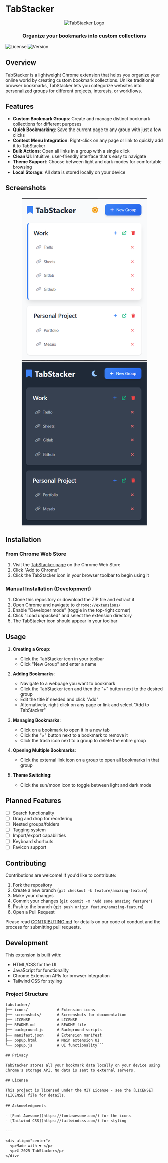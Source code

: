 # TabStacker

<div align="center">
  <img src="icon.png" alt="TabStacker Logo" width="128" height="128">
  <h3>Organize your bookmarks into custom collections</h3>
</div>

![License](https://img.shields.io/badge/license-MIT-blue.svg)
![Version](https://img.shields.io/badge/version-1.0.0-green.svg)

## Overview

TabStacker is a lightweight Chrome extension that helps you organize your online world by creating custom bookmark collections. Unlike traditional browser bookmarks, TabStacker lets you categorize websites into personalized groups for different projects, interests, or workflows.

## Features

- **Custom Bookmark Groups**: Create and manage distinct bookmark collections for different purposes
- **Quick Bookmarking**: Save the current page to any group with just a few clicks
- **Context Menu Integration**: Right-click on any page or link to quickly add it to TabStacker
- **Bulk Actions**: Open all links in a group with a single click
- **Clean UI**: Intuitive, user-friendly interface that's easy to navigate
- **Theme Support**: Choose between light and dark modes for comfortable browsing
- **Local Storage**: All data is stored locally on your device

## Screenshots

<div align="center">
  <img src="screenshots/light-mode.png" alt="Light Mode Screenshot" width="400">
  <img src="screenshots/dark-mode.png" alt="Dark Mode Screenshot" width="400">
</div>

## Installation

### From Chrome Web Store
1. Visit the [TabStacker page](https://chrome.google.com/webstore/detail/tabstacker/coming-soon) on the Chrome Web Store
2. Click "Add to Chrome"
3. Click the TabStacker icon in your browser toolbar to begin using it

### Manual Installation (Development)
1. Clone this repository or download the ZIP file and extract it
2. Open Chrome and navigate to `chrome://extensions/`
3. Enable "Developer mode" (toggle in the top-right corner)
4. Click "Load unpacked" and select the extension directory
5. The TabStacker icon should appear in your toolbar

## Usage

1. **Creating a Group**:
   - Click the TabStacker icon in your toolbar
   - Click "New Group" and enter a name

2. **Adding Bookmarks**:
   - Navigate to a webpage you want to bookmark
   - Click the TabStacker icon and then the "+" button next to the desired group
   - Edit the title if needed and click "Add"
   - Alternatively, right-click on any page or link and select "Add to TabStacker"

3. **Managing Bookmarks**:
   - Click on a bookmark to open it in a new tab
   - Click the "×" button next to a bookmark to remove it
   - Click the trash icon next to a group to delete the entire group

4. **Opening Multiple Bookmarks**:
   - Click the external link icon on a group to open all bookmarks in that group

5. **Theme Switching**:
   - Click the sun/moon icon to toggle between light and dark mode

## Planned Features

- [ ] Search functionality
- [ ] Drag and drop for reordering
- [ ] Nested groups/folders
- [ ] Tagging system
- [ ] Import/export capabilities
- [ ] Keyboard shortcuts
- [ ] Favicon support

## Contributing

Contributions are welcome! If you'd like to contribute:

1. Fork the repository
2. Create a new branch (`git checkout -b feature/amazing-feature`)
3. Make your changes
4. Commit your changes (`git commit -m 'Add some amazing feature'`)
5. Push to the branch (`git push origin feature/amazing-feature`)
6. Open a Pull Request

Please read [CONTRIBUTING.md](CONTRIBUTING.md) for details on our code of conduct and the process for submitting pull requests.

## Development

This extension is built with:
- HTML/CSS for the UI
- JavaScript for functionality
- Chrome Extension APIs for browser integration
- Tailwind CSS for styling

### Project Structure

```
tabstacker/
├── icons/             # Extension icons
├── screenshots/       # Screenshots for documentation
├── LICENSE            # LICENSE
├── README.md          # README file
├── background.js      # Background scripts
├── manifest.json      # Extension manifest
├── popup.html         # Main extension UI
└── popup.js           # UI functionality```

## Privacy

TabStacker stores all your bookmark data locally on your device using Chrome's storage API. No data is sent to external servers.

## License

This project is licensed under the MIT License - see the [LICENSE](LICENSE) file for details.

## Acknowledgments

- [Font Awesome](https://fontawesome.com/) for the icons
- [Tailwind CSS](https://tailwindcss.com/) for styling

---

<div align="center">
  <p>Made with ❤️ </p>
  <p>© 2025 TabStacker</p>
</div>
